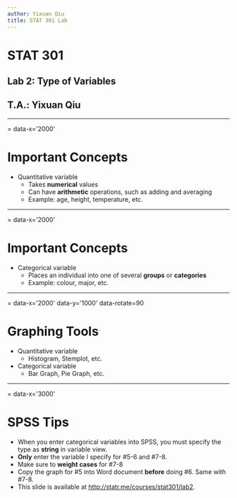 ```yaml
---
author: Yixuan Qiu
title: STAT 301 Lab
---
```

# STAT 301
## Lab 2: Type of Variables
## T.A.: Yixuan Qiu



---
= data-x='2000'
# Important Concepts
- Quantitative variable
  - Takes **numerical** values
  - Can have **arithmetic** operations, such as adding and averaging
  - Example: age, height, temperature, etc.



---
= data-x='2000'
# Important Concepts
- Categorical variable
  - Places an individual into one of several **groups** or **categories**
  - Example: colour, major, etc.



---
= data-x='2000' data-y='1000' data-rotate=90
# Graphing Tools
- Quantitative variable
  - Histogram, Stemplot, etc.
- Categorical variable
  - Bar Graph, Pie Graph, etc.



---
= data-x='3000'
# SPSS Tips
- When you enter categorical variables into SPSS, you must specify the type as **string** in variable view.
- **Only** enter the variable I specify for #5-6 and #7-8.
- Make sure to **weight cases** for #7-8
- Copy the graph for #5 into Word document **before** doing #6. Same with #7-8.
- This slide is available at http://statr.me/courses/stat301/lab2.

